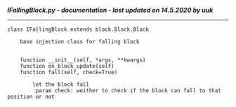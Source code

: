 ***IFallingBlock.py - documentation - last updated on 14.5.2020 by uuk***
___

    class IFallingBlock extends block.Block.Block
        
        base injection class for falling block
        

        function __init__(self, *args, **kwargs)
        function on_block_update(self)
        function fall(self, check=True)
            
            let the block fall
            :param check: weither to check if the block can fall to that position or not
            
